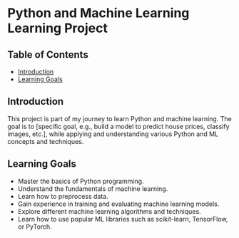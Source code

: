 # Python and Machine Learning Learning Project


## Table of Contents

- [Introduction](#introduction)
- [Learning Goals](#learning-goals)


## Introduction

This project is part of my journey to learn Python and machine learning. The goal is to [specific goal, e.g., build a model to predict house prices, classify images, etc.], while applying and understanding various Python and ML concepts and techniques.

## Learning Goals

- Master the basics of Python programming.
- Understand the fundamentals of machine learning.
- Learn how to preprocess data.
- Gain experience in training and evaluating machine learning models.
- Explore different machine learning algorithms and techniques.
- Learn how to use popular ML libraries such as scikit-learn, TensorFlow, or PyTorch.
